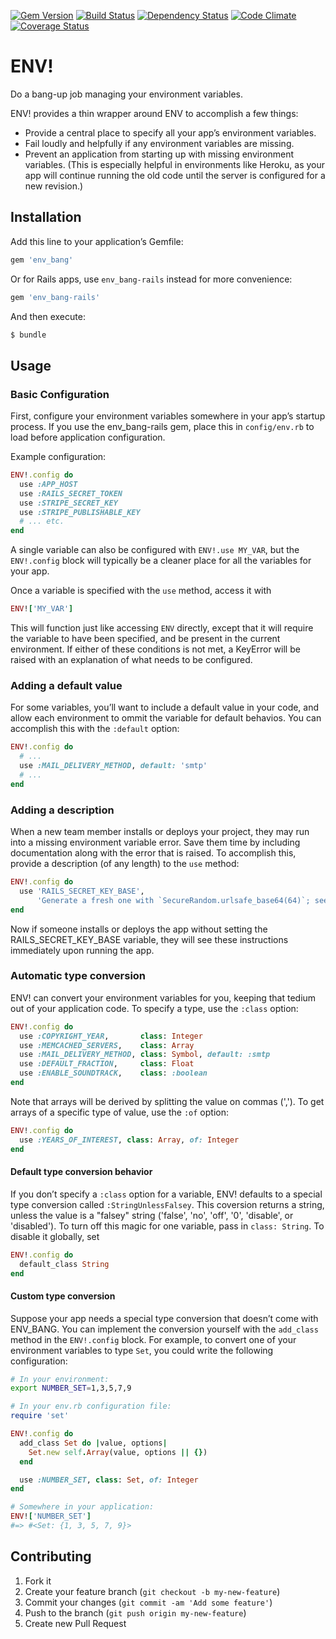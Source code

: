 [![Gem Version](https://badge.fury.io/rb/env_bang.png)](https://rubygems.org/gems/env_bang)
[![Build Status](https://secure.travis-ci.org/jcamenisch/ENV_BANG.png?branch=master)](https://travis-ci.org/jcamenisch/ENV_BANG)
[![Dependency Status](https://gemnasium.com/jcamenisch/ENV_BANG.png)](https://gemnasium.com/jcamenisch/ENV_BANG)
[![Code Climate](https://codeclimate.com/github/jcamenisch/ENV_BANG.png)](https://codeclimate.com/github/jcamenisch/ENV_BANG)
[![Coverage Status](https://coveralls.io/repos/jcamenisch/ENV_BANG/badge.png?branch=master)](https://coveralls.io/r/jcamenisch/ENV_BANG)

# ENV! 

Do a bang-up job managing your environment variables.

ENV! provides a thin wrapper around ENV to accomplish a few things:

- Provide a central place to specify all your app’s environment variables.
- Fail loudly and helpfully if any environment variables are missing.
- Prevent an application from starting up with missing environment variables.
  (This is especially helpful in environments like Heroku, as your app will
  continue running the old code until the server is configured for a new revision.)

## Installation

Add this line to your application’s Gemfile:

```ruby
gem 'env_bang'
```

Or for Rails apps, use `env_bang-rails` instead for more convenience:

```ruby
gem 'env_bang-rails'
```

And then execute:

```sh
$ bundle
```

## Usage

### Basic Configuration

First, configure your environment variables somewhere in your app’s
startup process. If you use the env_bang-rails gem, place this in `config/env.rb`
to load before application configuration.

Example configuration:

```ruby
ENV!.config do
  use :APP_HOST
  use :RAILS_SECRET_TOKEN
  use :STRIPE_SECRET_KEY
  use :STRIPE_PUBLISHABLE_KEY
  # ... etc.
end
```

A single variable can also be configured with `ENV!.use MY_VAR`, but the `ENV!.config` block
will typically be a cleaner place for all the variables for your app.

Once a variable is specified with the `use` method, access it with

```ruby
ENV!['MY_VAR']
```

This will function just like accessing `ENV` directly, except that it will require the variable
to have been specified, and be present in the current environment. If either of these conditions
is not met, a KeyError will be raised with an explanation of what needs to be configured.

### Adding a default value

For some variables, you’ll want to include a default value in your code, and allow each
environment to ommit the variable for default behavios. You can accomplish this with the
`:default` option:

```ruby
ENV!.config do
  # ...
  use :MAIL_DELIVERY_METHOD, default: 'smtp'
  # ...
end
```

### Adding a description

When a new team member installs or deploys your project, they may run into a missing
environment variable error. Save them time by including documentation along with the error
that is raised. To accomplish this, provide a description (of any length) to the `use` method:

```ruby
ENV!.config do
  use 'RAILS_SECRET_KEY_BASE',
      'Generate a fresh one with `SecureRandom.urlsafe_base64(64)`; see http://guides.rubyonrails.org/security.html#session-storage'
end
```

Now if someone installs or deploys the app without setting the RAILS_SECRET_KEY_BASE variable,
they will see these instructions immediately upon running the app.

### Automatic type conversion

ENV! can convert your environment variables for you, keeping that tedium out of your application
code. To specify a type, use the `:class` option:

```ruby
ENV!.config do
  use :COPYRIGHT_YEAR,       class: Integer
  use :MEMCACHED_SERVERS,    class: Array
  use :MAIL_DELIVERY_METHOD, class: Symbol, default: :smtp
  use :DEFAULT_FRACTION,     class: Float
  use :ENABLE_SOUNDTRACK,    class: :boolean
end
```

Note that arrays will be derived by splitting the value on commas (','). To get arrays
of a specific type of value, use the `:of` option:

```ruby
ENV!.config do
  use :YEARS_OF_INTEREST, class: Array, of: Integer
end
```

#### Default type conversion behavior

If you don’t specify a `:class` option for a variable, ENV! defaults to a special
type conversion called `:StringUnlessFalsey`. This coversion returns a string, unless
the value is a "falsey" string ('false', 'no', 'off', '0', 'disable', or 'disabled').
To turn off this magic for one variable, pass in `class: String`. To disable it globally,
set

```ruby
ENV!.config do
  default_class String
end
```

#### Custom type conversion

Suppose your app needs a special type conversion that doesn’t come with ENV_BANG. You can
implement the conversion yourself with the `add_class` method in the `ENV!.config` block.
For example, to convert one of your environment variables to type `Set`, you could write
the following configuration:

```sh
# In your environment:
export NUMBER_SET=1,3,5,7,9
```

```ruby
# In your env.rb configuration file:
require 'set'

ENV!.config do
  add_class Set do |value, options|
    Set.new self.Array(value, options || {})
  end

  use :NUMBER_SET, class: Set, of: Integer
end
```

```ruby
# Somewhere in your application:
ENV!['NUMBER_SET']
#=> #<Set: {1, 3, 5, 7, 9}>
```

## Contributing

1. Fork it
2. Create your feature branch (`git checkout -b my-new-feature`)
3. Commit your changes (`git commit -am 'Add some feature'`)
4. Push to the branch (`git push origin my-new-feature`)
5. Create new Pull Request
